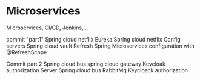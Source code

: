 # Microservices
Microservices, CI/CD, Jenkins,...

commit "part1"
Spring cloud netflix Eureka
Spring cloud netflix Config servers
Spring cloud vault
Refresh Spring Microservices configuration with @RefreshScope

Commit part 2
 Spring cloud bus
 spring cloud gateway
 Keycloak authorization Server
 Spring cloud bus
 RabbitMq
Keycloack authorization
